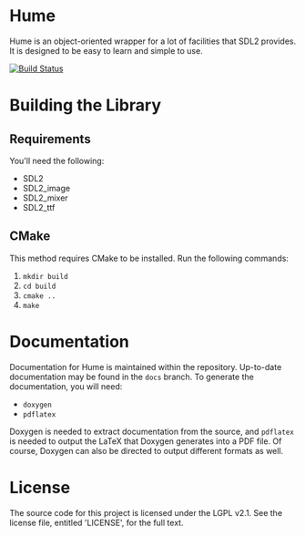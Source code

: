 # Hume
Hume is an object-oriented wrapper for a lot of facilities that SDL2 provides.
It is designed to be easy to learn and simple to use.

[![Build Status](https://grandmaster.mardev.net/jenkins/buildStatus/icon?job=Hume)](https://grandmaster.mardev.net/jenkins/job/Hume/)

# Building the Library

## Requirements
You'll need the following:

* SDL2
* SDL2_image
* SDL2_mixer
* SDL2_ttf

## CMake
This method requires CMake to be installed.
Run the following commands:

1. `mkdir build`
2. `cd build`
3. `cmake ..`
4. `make`

# Documentation

Documentation for Hume is maintained within the repository. Up-to-date documentation
may be found in the `docs` branch. To generate the documentation, you will need:

* `doxygen`
* `pdflatex`

Doxygen is needed to extract documentation from the source, and `pdflatex` is needed
to output the LaTeX that Doxygen generates into a PDF file. Of course, Doxygen can
also be directed to output different formats as well.

# License
The source code for this project is licensed under the LGPL v2.1.
See the license file, entitled 'LICENSE', for the full text.
